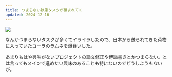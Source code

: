 ```yaml
---
title: つまらない執筆タスクが積まれてく
updated: 2024-12-16
---
```

![](https://i.imgur.com/ufDqqt8.jpeg)


なんかつまらないタスクが多くてイライラしたので、日本から送られてきた荷物に入っていたコーラのラムネを爆食いした。

あまりもはや興味がないプロジェクトの論文修正や博論書きとかつまらない。とは言ってもメインで進めたい興味のあることも特にないのでどうしようもないが。